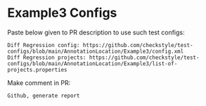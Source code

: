 # Example3 Configs
Paste below given to PR description to use such test configs:
```
Diff Regression config: https://github.com/checkstyle/test-configs/blob/main/AnnotationLocation/Example3/config.xml
Diff Regression projects: https://github.com/checkstyle/test-configs/blob/main/AnnotationLocation/Example3/list-of-projects.properties
```
Make comment in PR:
```
Github, generate report
```
